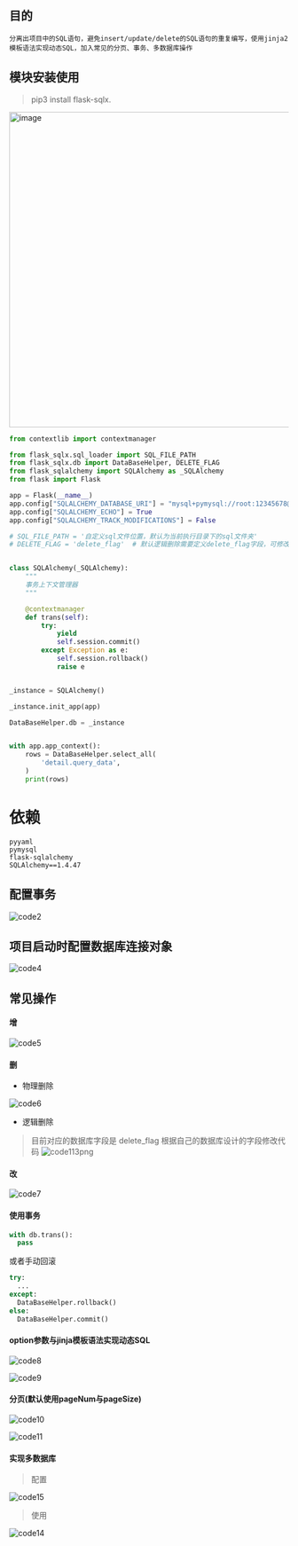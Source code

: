## 目的

```text
分离出项目中的SQL语句，避免insert/update/delete的SQL语句的重复编写，使用jinja2模板语法实现动态SQL，加入常见的分页、事务、多数据库操作
```

## 模块安装使用
> pip3 install flask-sqlx. 

<img width="569" alt="image" src="https://user-images.githubusercontent.com/30903265/226635551-f71b92e7-6692-4c77-9b9d-42b26fe6dc38.png">

```python
from contextlib import contextmanager

from flask_sqlx.sql_loader import SQL_FILE_PATH
from flask_sqlx.db import DataBaseHelper, DELETE_FLAG
from flask_sqlalchemy import SQLAlchemy as _SQLAlchemy
from flask import Flask

app = Flask(__name__)
app.config["SQLALCHEMY_DATABASE_URI"] = "mysql+pymysql://root:12345678@127.0.0.1:3306/smart_lab"
app.config["SQLALCHEMY_ECHO"] = True
app.config["SQLALCHEMY_TRACK_MODIFICATIONS"] = False

# SQL_FILE_PATH = '自定义sql文件位置，默认为当前执行目录下的sql文件夹'
# DELETE_FLAG = 'delete_flag'  # 默认逻辑删除需要定义delete_flag字段，可修改


class SQLAlchemy(_SQLAlchemy):
    """
    事务上下文管理器
    """

    @contextmanager
    def trans(self):
        try:
            yield
            self.session.commit()
        except Exception as e:
            self.session.rollback()
            raise e


_instance = SQLAlchemy()

_instance.init_app(app)

DataBaseHelper.db = _instance


with app.app_context():
    rows = DataBaseHelper.select_all(
        'detail.query_data',
    )
    print(rows)
```

# 依赖
```
pyyaml
pymysql
flask-sqlalchemy
SQLAlchemy==1.4.47
```

## 配置事务

![code2](https://user-images.githubusercontent.com/30903265/225914444-6645fc00-4896-45d2-af0f-ad91062d588e.png)

## 项目启动时配置数据库连接对象

![code4](https://user-images.githubusercontent.com/30903265/225914605-884d9ef1-1d49-4c30-877d-1213676cbd15.png)

## 常见操作

#### 增

![code5](https://user-images.githubusercontent.com/30903265/225914763-c622b1a9-2f4a-4140-9d96-17089f1f7264.png)

#### 删

- 物理删除

![code6](https://user-images.githubusercontent.com/30903265/225914843-26ca1e70-7474-4db5-a066-d454b228978f.png)

- 逻辑删除
> 目前对应的数据库字段是 delete_flag 根据自己的数据库设计的字段修改代码
![code113png](https://user-images.githubusercontent.com/30903265/225915023-5754e83d-2ec7-4d44-b486-13956bd990bd.png)

#### 改

![code7](https://user-images.githubusercontent.com/30903265/225915092-bb702fde-85bc-4e09-99d2-3c53a796caec.png)

#### 使用事务

```python
with db.trans():
  pass
```

或者手动回滚

```python
try:
  ...
except:
  DataBaseHelper.rollback()
else:
  DataBaseHelper.commit()
```

#### option参数与jinja模板语法实现动态SQL

![code8](https://user-images.githubusercontent.com/30903265/225915711-f2fd7942-e1f3-452e-ac2d-46ce8872a826.png)

![code9](https://user-images.githubusercontent.com/30903265/225915732-16b8b995-92e2-4146-9d38-ed30afc176e1.png)

#### 分页(默认使用pageNum与pageSize)

![code10](https://user-images.githubusercontent.com/30903265/225915894-700e900b-6701-415a-9a24-8534ef583134.png)

![code11](https://user-images.githubusercontent.com/30903265/225915934-09314a7d-8174-4563-80c7-c30583f4bfe4.png)

#### 实现多数据库

> 配置

![code15](https://user-images.githubusercontent.com/30903265/225916066-ff1c98ae-cdf4-477e-9a65-46807ca0f4d9.png)

> 使用

![code14](https://user-images.githubusercontent.com/30903265/225916162-458771d0-7237-4b34-915b-15734c741bcd.png)



